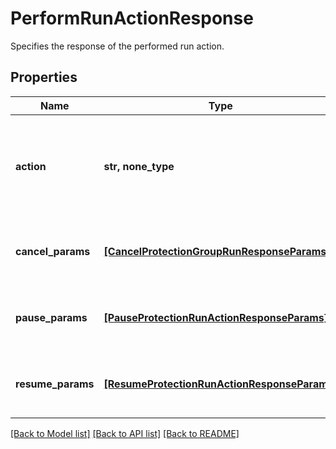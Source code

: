 # PerformRunActionResponse

Specifies the response of the performed run action.

## Properties
Name | Type | Description | Notes
------------ | ------------- | ------------- | -------------
**action** | **str, none_type** | Specifies the type of the action is performed on protection runs. | [optional] 
**cancel_params** | [**[CancelProtectionGroupRunResponseParams]**](CancelProtectionGroupRunResponseParams.md) | Specifies the cancel action response params. | [optional] 
**pause_params** | [**[PauseProtectionRunActionResponseParams]**](PauseProtectionRunActionResponseParams.md) | Specifies the pause action response params. | [optional] 
**resume_params** | [**[ResumeProtectionRunActionResponseParams]**](ResumeProtectionRunActionResponseParams.md) | Specifies the resume action response params. | [optional] 

[[Back to Model list]](../README.md#documentation-for-models) [[Back to API list]](../README.md#documentation-for-api-endpoints) [[Back to README]](../README.md)


